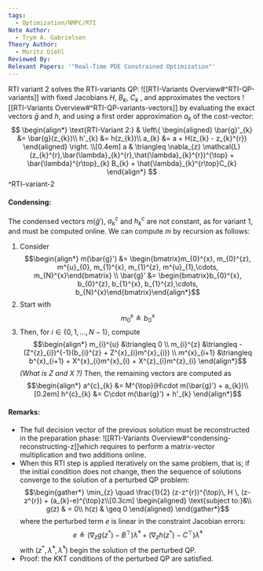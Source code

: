 ```yaml
---
tags:
  - Optimization/NMPC/RTI
Note Author:
  - Trym A. Gabrielsen
Theory Author:
  - Moritz Diehl
Reviewed By: 
Relevant Papers: '"Real-Time PDE Constrained Optimization"'
---
```

RTI variant 2 solves the RTI-variants QP:
![[RTI-Variants Overview#^RTI-QP-variants]]
with fixed Jacobians $H$, $B_{k}$, $C_{k}$ , and approximates the vectors
![[RTI-Variants Overview#^RTI-QP-variants-vectors]]
by evaluating the exact vectors $\bar{g}$ and $h$, and using a first order approximation $a_{k}$ of the cost-vector:
$$
\begin{align*}
\text{RTI-Variant 2:}
& \left\{ 
\begin{aligned}
\bar{g}'_{k} &= \bar{g}(z_{k})\\
h'_{k} &= h(z_{k})\\
a_{k} &= a + H(z_{k} - z_{k}^{r})
\end{aligned}
\right.
\\[0.4em]
a & \triangleq \nabla_{z} \mathcal{L}(z_{k}^{r},\bar{\lambda}_{k}^{r},\hat{\lambda}_{k}^{r})^{\top} + \bar{\lambda}^{r\top}_{k} B_{k} + \hat{\lambda}_{k}^{r\top}C_{k}
\end{align*}
$$
^RTI-variant-2


#### Condensing:
The condensed vectors $m(\bar{g}')$, $a^{c}_{k}$ and $h^{c}_{k}$ are not constant, as for variant 1, and must be computed online.
We can compute $m$ by recursion as follows: 
1. Consider $$\begin{align*} m(\bar{g}') &= \begin{bmatrix}m_{0}^{x}, m_{0}^{z}, m^{u}_{0}, m_{1}^{x}, m_{1}^{z}, m^{u}_{1},\cdots, m_{N}^{x}\end{bmatrix} \\ \bar{g}' &= \begin{bmatrix}b_{0}^{x}, b_{0}^{z}, b_{1}^{x}, b_{1}^{z},\cdots, b_{N}^{x}\end{bmatrix}\end{align*}$$
2. Start with $$m_{0}^{x} \triangleq b_{0}^{x}$$
3. Then, for $i \in \{0,1,\dots,N-1\}$, compute $$\begin{align*}
m_{i}^{u} &\triangleq 0 \\
m_{i}^{z} &\triangleq -(Z^{z}_{i})^{-1}(b_{i}^{z} + Z^{x}_{i}m^{x}_{i}) \\
m^{x}_{i+1} &\triangleq b^{x}_{i+1} + X^{x}_{i}m^{x}_{i} + X^{z}_{i}m^{z}_{i}
\end{align*}$$
*(What is $Z$ and $X$ ?)*
Then, the remaining vectors are computed as $$\begin{align*}
a^{c}_{k} &= M^{\top}(H\cdot m(\bar{g}') + a_{k})\\[0.2em]
h^{c}_{k} &= C\cdot m(\bar{g}') + h'_{k}
\end{align*}$$

#### Remarks:
- The full decision vector of the previous solution must be reconstructed in the preparation phase: ![[RTI-Variants Overview#^condensing-reconstructing-z]]which requires to perform a matrix-vector multiplication and two additions online.
- When this RTI step is applied iteratively on the same problem, that is; if the initial condition does not change, then the sequence of solutions converge to the solution of a perturbed QP problem: $$\begin{gather*}
\min_{z} \quad \frac{1}{2} (z-z^{r})^{\top}\, H \, (z-z^{r}) + (a_{k}-e)^{\top}z\\[0.3cm]
\begin{aligned}
\text{subject to:}&\\
g(z) & = 0\\
h(z) & \geq 0
\end{aligned}
\end{gather*}$$where the perturbed term $e$ is linear in the constraint Jacobian errors: $$e \triangleq (\nabla_{z}g(z^{*}) - B^{\top})\bar{\lambda}^{*} + (\nabla_{z}h(z^{*}) - C^{\top})\hat{\lambda}^{*}$$with $(z^{*},\bar{\lambda}^{*},\hat{\lambda}^{*})$ begin the solution of the perturbed QP.
- Proof: the KKT conditions of the perturbed QP are satisfied.

